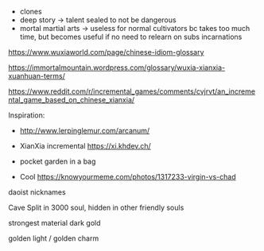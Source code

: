 * clones
* deep story -> talent sealed to not be dangerous
* mortal martial arts -> useless for normal cultivators bc takes too much time, but becomes useful if no need to relearn on subs incarnations


https://www.wuxiaworld.com/page/chinese-idiom-glossary

https://immortalmountain.wordpress.com/glossary/wuxia-xianxia-xuanhuan-terms/

https://www.reddit.com/r/incremental_games/comments/cvjrvt/an_incremental_game_based_on_chinese_xianxia/


Inspiration:
* http://www.lerpinglemur.com/arcanum/
* XianXia incremental https://xi.khdev.ch/


* pocket garden in a bag


* Cool https://knowyourmeme.com/photos/1317233-virgin-vs-chad


daoist nicknames


Cave
Split in 3000 soul, hidden in other friendly souls

strongest material dark gold

golden light / golden charm
